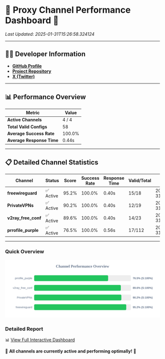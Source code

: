 # 🌟 Proxy Channel Performance Dashboard 🌟

_Last Updated: 2025-01-31T15:26:58.324124_

---

## 👩‍💻 Developer Information

- **[GitHub Profile](https://github.com/4n0nymou3)**  
- **[Project Repository](https://github.com/4n0nymou3/multi-proxy-config-fetcher)**  
- **[X (Twitter)](https://x.com/4n0nymou3)**  

---

## 📊 Performance Overview

| Metric                | Value       |
|-----------------------|-------------|
| **Active Channels**   | 4 / 4       |
| **Total Valid Configs** | 58          |
| **Average Success Rate** | 100.0%      |
| **Average Response Time** | 0.44s       |

---

## 📋 Detailed Channel Statistics

| Channel          | Status     | Score  | Success Rate | Response Time | Valid/Total | Last Success               |
|------------------|------------|--------|--------------|---------------|-------------|----------------------------|
| **freewireguard**  | ✅ Active  | 95.2%  | 100.0% | 0.40s         | 15/18       | 2025-01-31T15:26:58.322270 |
| **PrivateVPNs**  | ✅ Active  | 90.2%  | 100.0% | 0.40s         | 12/19       | 2025-01-31T15:26:57.895548 |
| **v2ray_free_conf**  | ✅ Active  | 89.6%  | 100.0% | 0.40s         | 14/23       | 2025-01-31T15:26:57.463933 |
| **prrofile_purple**  | ✅ Active  | 76.5%  | 100.0% | 0.56s         | 17/112       | 2025-01-31T15:26:56.970964 |

---

### Quick Overview
<div align="center">
  <a href="https://raw.githubusercontent.com/nullluser/NullRepo/refs/heads/main/assets/channel_stats_chart.svg">
    <img src="https://raw.githubusercontent.com/nullluser/NullRepo/refs/heads/main/assets/channel_stats_chart.svg" alt="Source Performance Statistics" width="800">
  </a>
</div>

### Detailed Report
📊 [View Full Interactive Dashboard](https://htmlpreview.github.io/?https://github.com/nullluser/NullRepo/blob/main/assets/performance_report.html)

🎉 **All channels are currently active and performing optimally!** 🎉
